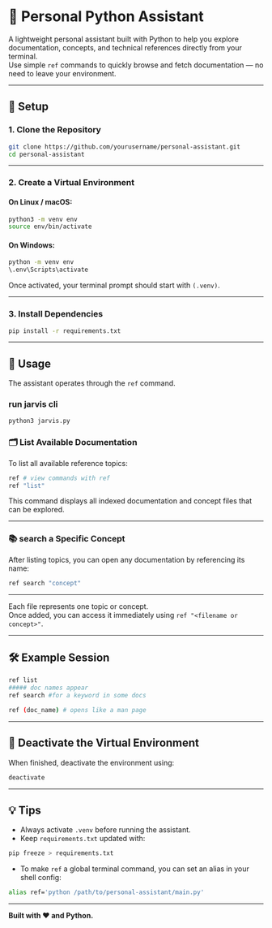 # 🧠 Personal Python Assistant

A lightweight personal assistant built with Python to help you explore documentation, concepts, and technical references directly from your terminal.  
Use simple `ref` commands to quickly browse and fetch documentation — no need to leave your environment.

---

## 🚀 Setup

### 1. Clone the Repository

```bash
git clone https://github.com/yourusername/personal-assistant.git
cd personal-assistant
```

---

### 2. Create a Virtual Environment

#### On Linux / macOS:
```bash
python3 -m venv env
source env/bin/activate
```

#### On Windows:
```bash
python -m venv env
\.env\Scripts\activate
```

Once activated, your terminal prompt should start with `(.venv)`.

---

### 3. Install Dependencies

```bash
pip install -r requirements.txt
```

---

## 🧭 Usage

The assistant operates through the `ref` command.

### run jarvis cli
```bash
python3 jarvis.py
```

### 🗂 List Available Documentation

To list all available reference topics:
```bash
ref # view commands with ref
ref "list"
```

This command displays all indexed documentation and concept files that can be explored.

---

### 📚 search a Specific Concept

After listing topics, you can open any documentation by referencing its name:

```bash
ref search "concept"
```

---


Each file represents one topic or concept.  
Once added, you can access it immediately using `ref "<filename or concept>"`.

---

## 🛠 Example Session

``` bash
ref list
##### doc names appear
ref search #for a keyword in some docs 

ref (doc_name) # opens like a man page
```

---

## 🧼 Deactivate the Virtual Environment

When finished, deactivate the environment using:

```bash
deactivate
```

---

## 💡 Tips
- Always activate `.venv` before running the assistant.
- Keep `requirements.txt` updated with:
```bash
pip freeze > requirements.txt
```
- To make `ref` a global terminal command, you can set an alias in your shell config:
```bash
alias ref='python /path/to/personal-assistant/main.py'
```

---

**Built with ❤️ and Python.**
